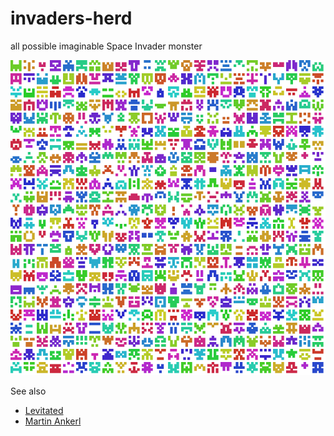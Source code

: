 # invaders-herd
all possible imaginable Space Invader monster

![Herd](https://raw.githubusercontent.com/mad4j/invaders-herd/master/InvandersHerd/invaders-herd.png)


See also
* [Levitated](http://levitated.net/daily/levInvaderFractal.html)
* [Martin Ankerl](http://martin.ankerl.com/2009/12/09/how-to-create-random-colors-programmatically/)
